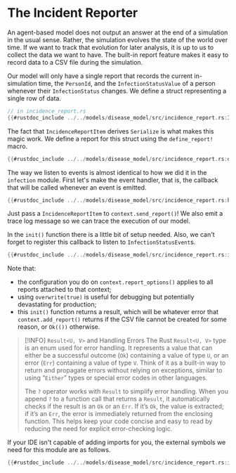 # The Incident Reporter

An agent-based model does not output an answer at the end of a simulation in the usual sense. Rather, the simulation evolves the state of the world over time. If we want to track that evolution for later analysis, it is up to us to collect the data we want to have. The built-in report feature makes it easy to record data to a CSV file during the simulation.

Our model will only have a single report that records the current in-simulation time, the `PersonId`, and the `InfectionStatusValue` of a person whenever their `InfectionStatus` changes. We define a struct representing a single row of data.

```rust
// in incidence_report.rs
{{#rustdoc_include ../../models/disease_model/src/incidence_report.rs:IncidenceReportItem}}
```

The fact that `IncidenceReportItem` derives `Serialize` is what makes this magic work. We define a report for this struct using the `define_report!` macro.

```rust
{{#rustdoc_include ../../models/disease_model/src/incidence_report.rs:define_report}}
```

The way we listen to events is almost identical to how we did it in the `infection` module. First let's make the event handler, that is, the callback that will be called whenever an event is emitted.

```rust
{{#rustdoc_include ../../models/disease_model/src/incidence_report.rs:handle_infection_status_change}}
```

Just pass a `IncidenceReportItem` to `context.send_report()`! We also emit a trace log message so we can trace the execution of our model.

In the `init()` function there is a little bit of setup needed. Also, we can't forget to register this callback to listen to `InfectionStatusEvent`s.

```rust
{{#rustdoc_include ../../models/disease_model/src/incidence_report.rs:init}}
```

Note that:

- the configuration you do on `context.report_options()` applies to all reports attached to that context;
- using `overwrite(true)` is useful for debugging but potentially devastating for production;
- this `init()` function returns a result, which will be whatever error that `context.add_report()` returns if the CSV file cannot be created for some reason, or `Ok(())` otherwise.

> [!INFO] `Result<U, V>` and Handling Errors
> The Rust `Result<U, V>` type is an enum used for error handling. It represents a value that can either be a successful outcome (`Ok`) containing a value of type `U`, or an error (`Err`) containing a value of type `V`. Think of it as a built-in way to return and propagate errors without relying on exceptions, similar to using “`Either`” types or special error codes in other languages.
>
> The `?` operator works with `Result` to simplify error handling. When you append `?` to a function call that returns a `Result`, it automatically checks if the result is an `Ok` or an `Err`. If it’s `Ok`, the value is extracted; if it’s an `Err`, the error is immediately returned from the enclosing function. This helps keep your code concise and easy to read by reducing the need for explicit error-checking logic.

If your IDE isn't capable of adding imports for you, the external symbols we need for this module are as follows.

```rust
{{#rustdoc_include ../../models/disease_model/src/incidence_report.rs:imports}}
```
